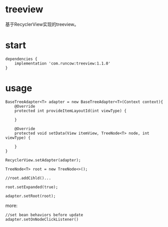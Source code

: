 # treeview

基于RecyclerView实现的treeview。

# start

```
dependencies {
    implementation 'com.runcow:treeview:1.1.0'
}

```

# usage

```
BaseTreeAdapter<T> adapter = new BaseTreeAdapter<T>(Context context){
    @Override
    protected int provideItemLayoutId(int viewType) {
    
    }
    
    @Override
    protected void setData(View itemView, TreeNode<T> node, int viewType) {
    
    }
}

RecyclerView.setAdapter(adapter);
```

```
TreeNode<T> root = new TreeNode<>();

//root.addCihld()...

root.setExpanded(true);

adapter.setRoot(root);
```
 
more:
 
 ```
 //set bean behaviors before update
 adapter.setOnNodeClickListener()
 
 ```

